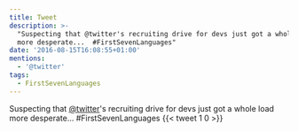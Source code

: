 ```yaml
---
title: Tweet
description: >-
  "Suspecting that @twitter's recruiting drive for devs just got a whole load
  more desperate...  #FirstSevenLanguages"
date: '2016-08-15T16:08:55+01:00'
mentions:
  - '@twitter'
tags:
  - FirstSevenLanguages
---
```

Suspecting that [@twitter](https://twitter.com/@twitter)'s recruiting drive for devs just got a whole load more desperate...  #FirstSevenLanguages
      {{< tweet 1 0 >}}
    
